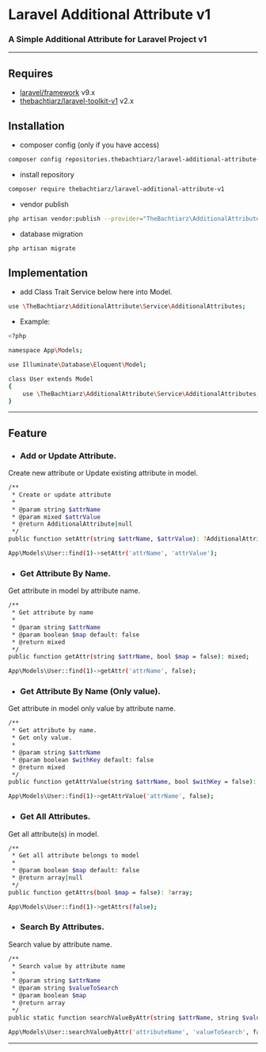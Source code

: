 # Laravel Additional Attribute v1

### A Simple Additional Attribute for Laravel Project v1

-------
## Requires
- [laravel/framework](https://github.com/laravel/framework/) v9.x
- [thebachtiarz/laravel-toolkit-v1](https://github.com/thebachtiarz/laravel-toolkit-v1/) v2.x

## Installation
- composer config (only if you have access)
``` bash
composer config repositories.thebachtiarz/laravel-additional-attribute-v1 git git@github.com:thebachtiarz/laravel-additional-attribute-v1.git
```

- install repository
``` bash
composer require thebachtiarz/laravel-additional-attribute-v1
```

- vendor publish
``` bash
php artisan vendor:publish --provider="TheBachtiarz\AdditionalAttribute\ServiceProvider"
```

- database migration
``` bash
php artisan migrate
```

## Implementation
- add Class Trait Service below here into Model.
``` bash
use \TheBachtiarz\AdditionalAttribute\Service\AdditionalAttributes;
```
- Example:
``` bash
<?php

namespace App\Models;

use Illuminate\Database\Eloquent\Model;

class User extends Model
{
    use \TheBachtiarz\AdditionalAttribute\Service\AdditionalAttributes;
}
```
-------
## Feature
- ### Add or Update Attribute. <br/>
Create new attribute or Update existing attribute in model.

``` bash
/**
 * Create or update attribute
 *
 * @param string $attrName
 * @param mixed $attrValue
 * @return AdditionalAttribute|null
 */
public function setAttr(string $attrName, $attrValue): ?AdditionalAttribute;
```
``` bash
App\Models\User::find(1)->setAttr('attrName', 'attrValue');
```
- ### Get Attribute By Name. <br/>
Get attribute in model by attribute name.
``` bash
/**
 * Get attribute by name
 *
 * @param string $attrName
 * @param boolean $map default: false
 * @return mixed
 */
public function getAttr(string $attrName, bool $map = false): mixed;
```
``` bash
App\Models\User::find(1)->getAttr('attrName', false);
```
- ### Get Attribute By Name (Only value). <br/>
Get attribute in model only value by attribute name.
``` bash
/**
 * Get attribute by name.
 * Get only value.
 *
 * @param string $attrName
 * @param boolean $withKey default: false
 * @return mixed
 */
public function getAttrValue(string $attrName, bool $withKey = false): mixed;
```
``` bash
App\Models\User::find(1)->getAttrValue('attrName', false);
```
- ### Get All Attributes. <br/>
Get all attribute(s) in model.
``` bash
/**
 * Get all attribute belongs to model
 *
 * @param boolean $map default: false
 * @return array|null
 */
public function getAttrs(bool $map = false): ?array;
```
``` bash
App\Models\User::find(1)->getAttrs(false);
```
- ### Search By Attributes. <br/>
Search value by attribute name.
``` bash
/**
 * Search value by attribute name
 *
 * @param string $attrName
 * @param string $valueToSearch
 * @param boolean $map
 * @return array
 */
public static function searchValueByAttr(string $attrName, string $valueToSearch, bool $map = false): array;
```
``` bash
App\Models\User::searchValueByAttr('attributeName', 'valueToSearch', false);
```
-------
